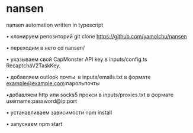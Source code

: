 # nansen

nansen automation written in typescript

• клонируем репозиторий
git clone https://github.com/yamolchu/nansen

• переходим в него
cd nansen/

• указываем свой CapMonster API key в inputs/config.ts RecaptchaV2TaskKey.

• добавляем outlook почты  в inputs/emails.txt в формате example@example.com:парольпочты

•добавляем http или socks5 прокси в inputs/proxies.txt в формате username:password@ip:port

• устанавливаем зависимости
npm install

• запускаем
npm start
